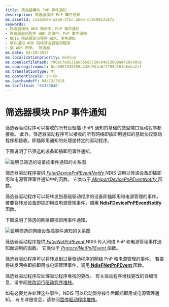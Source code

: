 ```yaml
---
title: 筛选器模块 PnP 事件通知
description: 筛选器模块 PnP 事件通知
ms.assetid: ca1e250a-aaa8-4fbc-abe5-c30c8913a67a
keywords:
- 筛选器模块 WDK 网络中，PnP 事件通知
- 筛选器驱动程序 WDK 网络中，PnP 事件通知
- NDIS 筛选器驱动程序 WDK，事件通知
- 事件通知 WDK 网络筛选器驱动程序
- 插 WDK 网络、 筛选器
ms.date: 04/20/2017
ms.localizationpriority: medium
ms.openlocfilehash: f96ec7e9531a65b5d3720c04e53609a9429c495e
ms.sourcegitcommit: 0cc5051945559a242d941a6f2799d161d8eba2a7
ms.translationtype: MT
ms.contentlocale: zh-CN
ms.lasthandoff: 04/23/2019
ms.locfileid: "63350048"
---
```

# <a name="filter-module-pnp-event-notifications"></a>筛选器模块 PnP 事件通知





筛选器驱动程序可以接收的所有设备插 (PnP) 通知的基础的微型端口驱动程序都接收。 此外，筛选器驱动程序可以接收的所有网络即插即用通知的基础协议驱动程序都接收。即插即用通知的处理是特定的驱动程序。

下图说明了已筛选的设备即插即用事件通知。

![说明已筛选的设备插事件通知的关系图](images/pnpeventfilter.png)

筛选器驱动程序提供[ *FilterDevicePnPEventNotify* ](https://msdn.microsoft.com/library/windows/hardware/ff549926) NDIS 调用以传递设备即插即用和电源管理事件通知中的函数。 它类似于[ *MiniportDevicePnPEventNotify* ](https://msdn.microsoft.com/library/windows/hardware/ff559369)函数。

筛选器驱动程序可以将转发到基础驱动程序的设备即插即用和电源管理的事件。 若要将转发设备即插即用或电源管理事件，调用[ **NdisFDevicePnPEventNotify** ](https://msdn.microsoft.com/library/windows/hardware/ff561804)函数。

下图说明了筛选的网络即插即用事件通知。

![说明筛选的网络设备插事件通知的关系图](images/netpnpeventfilter.png)

筛选器驱动程序提供[ *FilterNetPnPEvent* ](https://msdn.microsoft.com/library/windows/hardware/ff549952) NDIS 传入网络 PnP 和电源管理事件通知而调用的函数。 它类似于[ *ProtocolNetPnPEvent* ](https://msdn.microsoft.com/library/windows/hardware/ff570263)函数。

筛选器驱动程序可以将转发到过量驱动程序的网络 PnP 和电源管理的事件。 若要将转发网络即插即用或电源管理事件，调用[ **NdisFNetPnPEvent** ](https://msdn.microsoft.com/library/windows/hardware/ff561828)函数。

筛选器驱动程序应处理驱动程序堆栈的更改。 有关驱动程序堆栈更改的详细信息，请参阅[修改运行驱动程序堆栈](modifying-a-running-driver-stack.md)。

如有必要允许处理这些事件，NDIS 可以启动暂停操作后即插即用或电源管理通知。 有关详细信息，请参阅[暂停驱动程序堆栈](pausing-a-driver-stack.md)。

 

 






